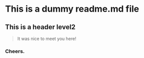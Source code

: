# This is a dummy readme.md file

## This is a header level2

> It was nice to meet you here!

### Cheers.